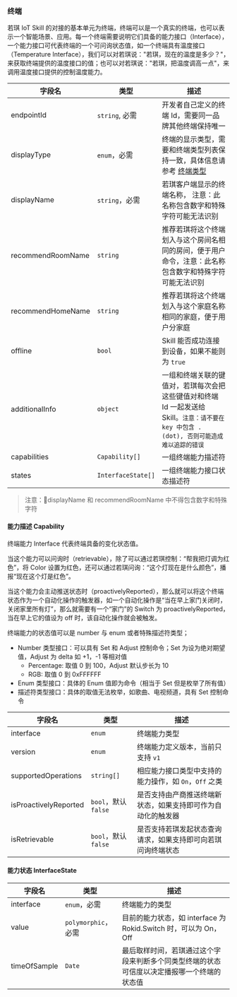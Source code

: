 ### 终端

若琪 IoT Skill 的对接的基本单元为终端，终端可以是一个真实的终端，也可以表示一个智能场景、应用。每一个终端需要说明它们具备的能力接口（Interface），一个能力接口可代表终端的一个可问询状态值，如一个终端具有温度接口（Temperature Interface），我们可以对若琪说："若琪，现在的温度是多少？"，来获取终端提供的温度接口的值；也可以对若琪说："若琪，把温度调高一点"，来调用温度接口提供的控制温度能力。

字段名 | 类型 | 描述
--- | --- | ---
endpointId | `string`, 必需 | 开发者自己定义的终端 Id，需要同一品牌其他终端保持唯一
displayType | `enum`，必需 |终端的显示类型，需要和终端类型列表保持一致，具体信息请参考 [终端类型](./endpoint-type.md)
displayName | `string`，必需 | 若琪客户端显示的终端名称， 注意：此名称包含数字和特殊字符可能无法识别
recommendRoomName | `string` | 推荐若琪将这个终端划入与这个房间名相同的房间，便于用户命令，注意：此名称包含数字和特殊字符可能无法识别
recommendHomeName | `string` | 推荐若琪将这个终端划入与这个家庭名称相同的家庭，便于用户分家庭
offline | `bool` | Skill 能否成功连接到设备，如果不能则为 `true`
additionalInfo | `object` | 一组和终端关联的键值对，若琪每次会把这些键值对和终端 Id 一起发送给 Skill。`注意：请不要在 key 中包含 . (dot), 否则可能造成难以追踪的错误`
capabilities | `Capability[]` | 一组终端能力描述符
states | `InterfaceState[]` | 一组终端能力接口状态描述符


> 注意：displayName 和 recommendRoomName 中不得包含数字和特殊字符

#### 能力描述 Capability

终端能力 Interface 代表终端具备的变化状态值。

当这个能力可以问询时（retrievable），除了可以通过若琪控制：“帮我把灯调为红色”，将 Color 设置为红色，还可以通过若琪问询：“这个灯现在是什么颜色”，播报“现在这个灯是红色”。

当这个能力会主动推送状态时（proactivelyReported），那么就可以将这个终端状态作为一个自动化操作的触发器，如一个自动化操作是“当在早上家门关闭时，关闭家里所有灯”，那么就需要有一个“家门”的 Switch 为 proactivelyReported，当在早上它的值设为 off 时，该自动化操作就会被触发。

终端能力的状态值可以是 number 与 enum 或者特殊描述符类型；
- Number 类型接口：可以具有 Set 和 Adjust 控制命令；Set 为设为绝对期望值，Adjust 为 delta 如 +1，-1 等相对值
  - Percentage: 取值 0 到 100，Adjust 默认步长为 10
  - RGB: 取值 0 到 0xFFFFFF
- Enum 类型接口：具体的 Enum 值即为命令（相当于 Set 但是枚举了所有值）
- 描述符类型接口：具体的取值无法枚举，如歌曲、电视频道，具有 Set 控制命令

字段名 | 类型 | 描述
--- | --- | ---
interface | `enum` | 终端能力类型
version | `enum` | 终端能力定义版本，当前只支持 `v1`
supportedOperations | `string[]` | 相应能力接口类型中支持的能力操作，如 `On`，`Off` 之类
isProactivelyReported | `bool`，默认 `false` | 是否支持由产商推送终端新状态，如果支持即可作为自动化的触发器
isRetrievable | `bool`，默认 `false` | 是否支持若琪发起状态查询请求，如果支持即可向若琪问询终端状态

#### 能力状态 InterfaceState

字段名 | 类型 | 描述
--- | --- | ---
interface | `enum`，必需 | 终端能力的类型
value | `polymorphic`，必需 | 目前的能力状态，如 interface 为 Rokid.Switch 时，可以为 On，Off
timeOfSample | `Date` | 最后取样时间，若琪通过这个字段来判断多个同类型终端的状态可信度以决定播报哪一个终端的状态值
